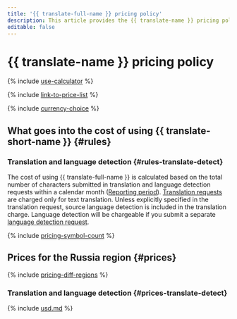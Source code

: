 ```yaml
---
title: '{{ translate-full-name }} pricing policy'
description: This article provides the {{ translate-name }} pricing policy.
editable: false
---
```


# {{ translate-name }} pricing policy



{% include [use-calculator](../_includes/pricing/use-calculator.md) %}

{% include [link-to-price-list](../_includes/pricing/link-to-price-list.md) %}

{% include [currency-choice](../_includes/pricing/currency-choice.md) %}

## What goes into the cost of using {{ translate-short-name }} {#rules}


### Translation and language detection {#rules-translate-detect}

The cost of using {{ translate-full-name }} is calculated based on the total number of characters submitted in translation and language detection requests within a calendar month ([Reporting period](../billing/concepts/reporting-period.md)). [Translation requests](operations/translate.md) are charged only for text translation. Unless explicitly specified in the translation request, source language detection is included in the translation charge. Language detection will be chargeable if you submit a separate [language detection request](operations/detect.md).

{% include [pricing-symbol-count](../_includes/pricing-symbol-count.md) %}

## Prices for the Russia region {#prices}

{% include [pricing-diff-regions](../_includes/pricing-diff-regions.md) %}

### Translation and language detection {#prices-translate-detect}



{% include [usd.md](../_pricing/translate/usd.md) %}


